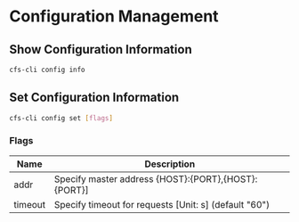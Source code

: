 # Configuration Management

## Show Configuration Information

```bash
cfs-cli config info
```

## Set Configuration Information

```bash
cfs-cli config set [flags]
```

### Flags

| Name    | Description                                                     |
|---------|-----------------------------------------------------------------|
| addr    | Specify master address {HOST}:{PORT},{HOST}:{PORT}]             |
| timeout | Specify timeout for requests [Unit: s] (default "60")           |
